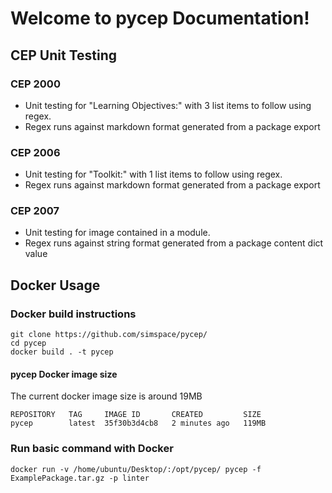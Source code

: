 # Welcome to pycep Documentation!

## CEP Unit Testing

### CEP 2000
-   Unit testing for "Learning Objectives:" with 3 list items to follow using regex.
-   Regex runs against markdown format generated from a package export

### CEP 2006
-   Unit testing for "Toolkit:" with 1 list items to follow using regex.
-   Regex runs against markdown format generated from a package export

### CEP 2007
-   Unit testing for image contained in a module.
-   Regex runs against string format generated from a package content dict value


## Docker Usage

### Docker build instructions

    git clone https://github.com/simspace/pycep/
    cd pycep
    docker build . -t pycep 

#### pycep Docker image size 
The current docker image size is around 19MB

    REPOSITORY   TAG     IMAGE ID       CREATED         SIZE
    pycep        latest  35f30b3d4cb8   2 minutes ago   119MB


### Run basic command with Docker 

    docker run -v /home/ubuntu/Desktop/:/opt/pycep/ pycep -f ExamplePackage.tar.gz -p linter